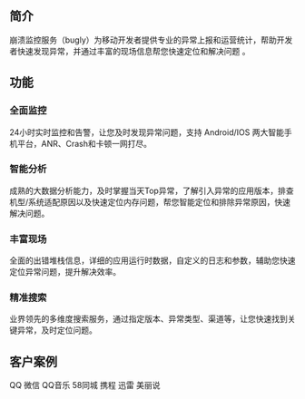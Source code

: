 ## 简介

崩溃监控服务（bugly）为移动开发者提供专业的异常上报和运营统计，帮助开发者快速发现异常，并通过丰富的现场信息帮您快速定位和解决问题
。
 

## 功能

### 全面监控

24小时实时监控和告警，让您及时发现异常问题，支持 Android/IOS 两大智能手机平台，ANR、Crash和卡顿一网打尽。

### 智能分析

成熟的大数据分析能力，及时掌握当天Top异常，了解引入异常的应用版本，排查机型/系统适配原因以及快速定位内存问题，帮您智能定位和排除异常原因，快速解决问题。

### 丰富现场

全面的出错堆栈信息，详细的应用运行时数据，自定义的日志和参数，辅助您快速定位异常问题，提升解决效率。

### 精准搜索

业界领先的多维度搜索服务，通过指定版本、异常类型、渠道等，让您快速找到关键异常，及时定位问题。



## 客户案例

QQ 微信 QQ音乐 58同城 携程 迅雷 美丽说






